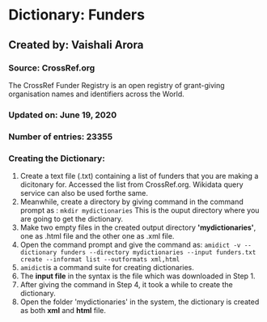 # Dictionary: Funders
## Created by: Vaishali Arora

### Source: CrossRef.org

The CrossRef Funder Registry is an open registry of grant-giving organisation names and identifiers across the World.

### Updated on: June 19, 2020
### Number of entries: 23355

### Creating the Dictionary:
1. Create a text file (.txt) containing a list of funders that you are making a dicitonary for. Accessed the list from CrossRef.org. Wikidata query service can also be used forthe same.
2. Meanwhile, create a directory by giving command in the command prompt as : `mkdir mydictionaries` This is the ouput directory where you are going to get the dictionary.
3. Make two empty files in the created output directory **'mydictionaries'**, one as .html file and the other one as .xml file.
4. Open the command prompt and give the command as: `amidict -v --dictionary funders --directory mydictionaries --input funders.txt create --informat list --outformats xml,html`
5. `amidict`is a command suite for creating dictionaries.
6. The **input file** in the syntax is the file which was downloaded in Step 1.
7. After giving the command in Step 4, it took a while to create the dictionary.
8. Open the folder 'mydictionaries' in the system, the dictionary is created as both **xml** and **html** file.
